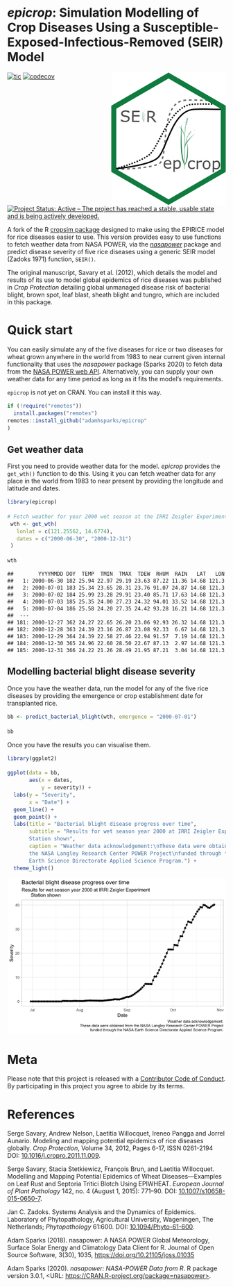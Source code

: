 # *epicrop*: Simulation Modelling of Crop Diseases Using a Susceptible-Exposed-Infectious-Removed (SEIR) Model

<img align="right" src="man/figures/logo.png">

<!-- badges: start -->

[![tic](https://github.com/adamhsparks/epicrop/workflows/tic/badge.svg?branch=main)](https://github.com/adamhsparks/epicrop/actions)
[![codecov](https://codecov.io/gh/adamhsparks/epicrop/branch/main/graph/badge.svg?token=NWrKsX9MaP)](https://codecov.io/gh/adamhsparks/epicrop)
[![Project Status: Active – The project has reached a stable, usable
state and is being actively
developed.](https://www.repostatus.org/badges/latest/active.svg)](https://www.repostatus.org/#active)
<!-- badges: end -->

A fork of the R [cropsim
package](https://r-forge.r-project.org/R/?group_id=335) designed to make
using the EPIRICE model for rice diseases easier to use. This version
provides easy to use functions to fetch weather data from NASA POWER,
via the [*nasapower*](https://cran.r-project.org/package=nasapower)
package and predict disease severity of five rice diseases using a
generic SEIR model (Zadoks 1971) function, `SEIR()`.

The original manuscript, Savary et al. (2012), which details the model
and results of its use to model global epidemics of rice diseases was
published in *Crop Protection* detailing global unmanaged disease risk
of bacterial blight, brown spot, leaf blast, sheath blight and tungro,
which are included in this package.

# Quick start

You can easily simulate any of the five diseases for rice or two diseases for wheat grown anywhere in the world from 1983 to near current given internal functionality that uses the _nasapower_ package (Sparks 2020) to fetch data from the [NASA POWER web API](https://power.larc.nasa.gov). 
Alternatively, you can supply your own weather data for any time period as long as it fits the model’s requirements.

`epicrop` is not yet on CRAN. You can install it this way.

``` r
if (!require("remotes"))
  install.packages("remotes")
remotes::install_github("adamhsparks/epicrop"
)
```

## Get weather data

First you need to provide weather data for the model. *epicrop* provides
the `get_wth()` function to do this. Using it you can fetch weather data
for any place in the world from 1983 to near present by providing the
longitude and latitude and dates.

``` r
library(epicrop)

# Fetch weather for year 2000 wet season at the IRRI Zeigler Experiment Station
 wth <- get_wth(
   lonlat = c(121.25562, 14.6774),
   dates = c("2000-06-30", "2000-12-31")
 )

wth
```
    ##        YYYYMMDD DOY  TEMP  TMIN  TMAX  TDEW  RHUM  RAIN   LAT   LON
    ##   1: 2000-06-30 182 25.94 22.97 29.19 23.63 87.22 11.36 14.68 121.3
    ##   2: 2000-07-01 183 25.34 23.65 28.31 23.76 91.07 24.87 14.68 121.3
    ##   3: 2000-07-02 184 25.99 23.28 29.91 23.40 85.71 17.63 14.68 121.3
    ##   4: 2000-07-03 185 25.35 24.00 27.23 24.32 94.01 33.52 14.68 121.3
    ##   5: 2000-07-04 186 25.58 24.20 27.35 24.42 93.28 16.21 14.68 121.3
    ##  ---                                                               
    ## 181: 2000-12-27 362 24.27 22.65 26.20 23.06 92.93 26.32 14.68 121.3
    ## 182: 2000-12-28 363 24.39 23.16 26.87 23.08 92.33  6.67 14.68 121.3
    ## 183: 2000-12-29 364 24.39 22.58 27.46 22.94 91.57  7.19 14.68 121.3
    ## 184: 2000-12-30 365 24.96 22.60 28.50 22.67 87.13  2.97 14.68 121.3
    ## 185: 2000-12-31 366 24.22 21.26 28.49 21.95 87.21  3.04 14.68 121.3

## Modelling bacterial blight disease severity

Once you have the weather data, run the model for any of the five rice
diseases by providing the emergence or crop establishment date for
transplanted rice.

``` r
bb <- predict_bacterial_blight(wth, emergence = "2000-07-01")

bb
```
Once you have the results you can visualise them.

``` r
library(ggplot2)

ggplot(data = bb,
       aes(x = dates,
           y = severity)) +
  labs(y = "Severity",
       x = "Date") +
  geom_line() +
  geom_point() +
  labs(title = "Bacterial blight disease progress over time",
       subtitle = "Results for wet season year 2000 at IRRI Zeigler Experiment
       Station shown",
       caption = "Weather data acknowledgement:\nThese data were obtained from
       the NASA Langley Research Center POWER Project\nfunded through the NASA
       Earth Science Directorate Applied Science Program.") +
  theme_light()
```

<img src="man/figures/plot_severity-1.png">

# Meta

Please note that this project is released with a [Contributor Code of
Conduct](CONDUCT.md). By participating in this project you agree to
abide by its terms.

# References

Serge Savary, Andrew Nelson, Laetitia Willocquet, Ireneo Pangga and
Jorrel Aunario. Modeling and mapping potential epidemics of rice
diseases globally. *Crop Protection*, Volume 34, 2012, Pages 6-17, ISSN
0261-2194 DOI:
[10.1016/j.cropro.2011.11.009](https://doi.org/10.1016/j.cropro.2011.11.009).

Serge Savary, Stacia Stetkiewicz, François Brun, and Laetitia Willocquet.
Modelling and Mapping Potential Epidemics of Wheat Diseases—Examples on Leaf
Rust and Septoria Tritici Blotch Using EPIWHEAT. *European Journal of Plant
Pathology* 142, no. 4 (August 1, 2015): 771–90. DOI:
[10.1007/s10658-015-0650-7](https://doi.org/10.1007/s10658-015-0650-7).

Jan C. Zadoks. Systems Analysis and the Dynamics of Epidemics.
Laboratory of Phytopathology, Agricultural University, Wageningen, The
Netherlands; *Phytopathology* 61:600. DOI:
[10.1094/Phyto-61-600](https://doi.org/10.1094/Phyto-61-600).

Adam Sparks (2018). nasapower: A NASA POWER Global Meteorology, Surface Solar Energy and Climatology Data
Client for R. Journal of Open Source Software, 3(30), 1035, https://doi.org/10.21105/joss.01035

Adam Sparks (2020). _nasapower: NASA-POWER Data from R_. R package version 3.0.1, <URL: https://CRAN.R-project.org/package=nasapower>.
